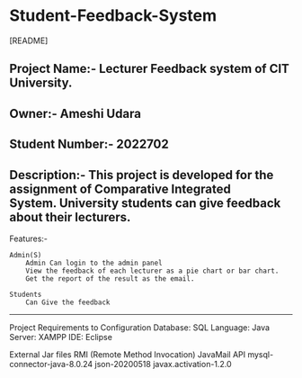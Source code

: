 # Student-Feedback-System
[README]

Project Name:-   Lecturer Feedback system of CIT University.
----------------------------------------------------------------------------------------
Owner:-          Ameshi Udara 
----------------------------------------------------------------------------------------
Student Number:- 2022702
----------------------------------------------------------------------------------------
Description:-    This project is developed for the assignment of Comparative Integrated                       
                 System. University students can give feedback about their lecturers.
----------------------------------------------------------------------------------------
Features:-

	Admin(S)
		Admin Can login to the admin panel
		View the feedback of each lecturer as a pie chart or bar chart.
		Get the report of the result as the email.

	Students
		Can Give the feedback 
-----------------------------------------------------------------------------------------
Project Requirements to Configuration
	    Database: SQL
	    Language: Java
	    Server:   XAMPP
	    IDE:      Eclipse
 
External Jar files 
	RMI (Remote Method Invocation)
	JavaMail API
	mysql-connector-java-8.0.24 
	json-20200518
	javax.activation-1.2.0